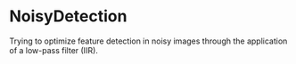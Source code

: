 # NoisyDetection
Trying to optimize feature detection in noisy images through the application of a low-pass filter (IIR).
